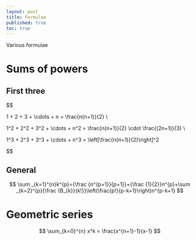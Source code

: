 ```yaml
---
layout: post
title: Formulae
published: true
toc: true
---
```


Various formulae

# Sums of powers

## First three

$$

1 + 2 + 3 + \cdots + n = \frac{n(n+1)}{2} \\

1^2 + 2^2 + 3^2 + \cdots + n^2 = \frac{n(n+1)}{2} \cdot \frac{(2n+1)}{3} \\

1^3 + 2^3 + 3^3 + \cdots + n^3 = \left[\frac{n(n+1)}{2}\right]^2 

$$

## General

$$
\sum _{k=1}^{n}k^{p}={\frac {n^{p+1}}{p+1}}+{\frac {1}{2}}n^{p}+\sum _{k=2}^{p}{\frac {B_{k}}{k!}}\left(\frac{p!}{p-k+1}\right)n^{p-k+1}
$$


# Geometric series

$$
\sum_{k=0}^{n} x^k = \frac{x^{n+1}-1}{x-1}
$$
